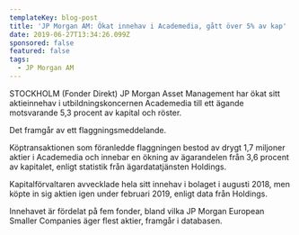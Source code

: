 ```yaml
---
templateKey: blog-post
title: 'JP Morgan AM: Ökat innehav i Academedia, gått över 5% av kap'
date: 2019-06-27T13:34:26.099Z
sponsored: false
featured: false
tags:
  - JP Morgan AM
---
```

STOCKHOLM (Fonder Direkt) JP Morgan Asset Management har ökat sitt aktieinnehav i utbildningskoncernen Academedia till ett ägande motsvarande 5,3 procent av kapital och röster.

Det framgår av ett flaggningsmeddelande.

Köptransaktionen som föranledde flaggningen bestod av drygt 1,7 miljoner aktier i Academedia och innebar en ökning av ägarandelen från 3,6 procent av kapitalet, enligt statistik från ägardatatjänsten Holdings.

Kapitalförvaltaren avvecklade hela sitt innehav i bolaget i augusti 2018, men köpte in sig aktien igen under februari 2019, enligt data från Holdings.

Innehavet är fördelat på fem fonder, bland vilka JP Morgan European Smaller Companies äger flest aktier, framgår i databasen.
